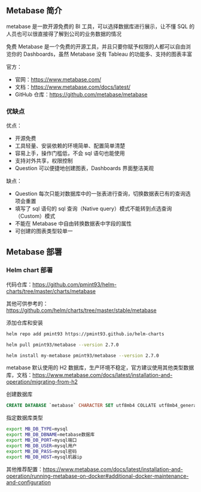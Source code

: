 ## Metabase 简介

metabase 是一款开源免费的 BI 工具，可以选择数据库进行展示，让不懂 SQL 的人员也可以很直接得了解到公司的业务数据的情况

免费 Metabase 是一个免费的开源工具，并且只要你赋予权限的人都可以自由浏览你的 Dashboards，虽然 Metabase 没有 Tableau 的功能多、支持的图表丰富

官方：

- 官网：<https://www.metabase.com/>
- 文档：<https://www.metabase.com/docs/latest/>
- GitHub 仓库：<https://github.com/metabase/metabase>

### 优缺点

优点：

- 开源免费
- 工具轻量、安装依赖的环境简单、配置简单清楚
- 容易上手，操作门槛低，不会 sql 语句也能使用
- 支持对外共享，权限控制
- Question 可以便捷地创建图表，Dashboards 界面整洁美观

缺点：

- Question 每次只能对数据库中的一张表进行查询，切换数据表已有的查询选项会重置
- 填写了 sql 语句的 sql 查询（Native query）模式不能转到点选查询（Custom）模式
- 不能在 Metabase 中自由转换数据表中字段的属性
- 可创建的图表类型较单一

## Metabase 部署

### Helm chart 部署

代码仓库：<https://github.com/pmint93/helm-charts/tree/master/charts/metabase>

其他可供参考的：<https://github.com/helm/charts/tree/master/stable/metabase>

添加仓库和安装

```bash
helm repo add pmint93 https://pmint93.github.io/helm-charts

helm pull pmint93/metabase --version 2.7.0

helm install my-metabase pmint93/metabase --version 2.7.0

```

metabase 默认使用的 H2 数据库，生产环境不稳定，官方建议使用其他类型数据库，文档：<https://www.metabase.com/docs/latest/installation-and-operation/migrating-from-h2>

创建数据库

```sql
CREATE DATABASE `metabase` CHARACTER SET utf8mb4 COLLATE utf8mb4_general_ci;
```

指定数据库类型

```bash
export MB_DB_TYPE=mysql
export MB_DB_DBNAME=metabase数据库
export MB_DB_PORT=mysql端口
export MB_DB_USER=mysql用户
export MB_DB_PASS=mysql密码
export MB_DB_HOST=mysql机器ip
```

其他推荐配置：<https://www.metabase.com/docs/latest/installation-and-operation/running-metabase-on-docker#additional-docker-maintenance-and-configuration>